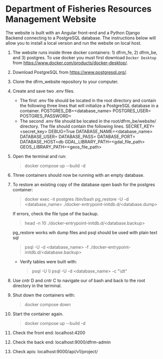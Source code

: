 # Department of Fisheries Resources Management Website

The website is built with an Angular front-end and a Python Django Backend connecting to a PostgreSQL database. The instructions below will allow you to install a local version and run the website on local host.

1. The website runs inside three docker containers: 1) dfrm_fe, 2) dfrm_be, and 3) postgres.  To use docker you must first download `Docker Desktop` from https://www.docker.com/products/docker-desktop/.
1. Download PostgreSQL from https://www.postgresql.org/.
1. Clone the dfrm_website repository to your computer.
1. Create and save two .env files. 
    * The first .env file should be located in the root directory and contain the following three lines that will initialize a PostgreSQL database in a container.
            POSTGRES_DB=<database_name>
            POSTGRES_USER=<username>
            POSTGRES_PASSWORD=<password>
    * The second .env file should be located in the root/dfrm_be/website/ directory. The file should contain the following lines.
            SECRET_KEY=<secret_key>
            DEBUG=True
            DATABASE_NAME=<database_name>
            DATABASE_USER=<username>
            DATABASE_PASS=<password>
            DATABASE_PORT=<port>
            DATABASE_HOST=db
            GDAL_LIBRARY_PATH=<gdal_file_path>
            GEOS_LIBRARY_PATH=<geos_file_path>
1. Open the terminal and run:
    > docker compose up --build -d
1. Three containers should now be running with an empty database.
1. To restore an existing copy of the database open bash for the postgres container:
    > docker exec -it postgres /bin/bash
    > pg_restore -U <username> -d <database_name> ./docker-entrypoint-initdb.d/<database.dump>

    If errors, check the file type of the backup.
    > head -n 10 ./docker-entrypoint-initdb.d/<database.backup>

    pg_restore works wih dump files and psql should be used with plain text sql
    > psql -U <username> -d <database_name> -f ./docker-entrypoint-initdb.d/<database.backup>


    * Verify tables were built with:
        > psql -U <username> \l 
        > psql -U <username> -d <database_name> -c "\dt"
1. Use cntr D and cntr C to navigate our of bash and back to the root directory in the terminal.
1. Shut down the containers with:
    > docker compose down
1. Start the container again.
    > docker compose up --build -d
1. Check the front end:
    localhost:4200
1. Check the back end:
    localhost:9000/dfrm-admin
1. Check apis:
    localhost:9000/api/v1/project/